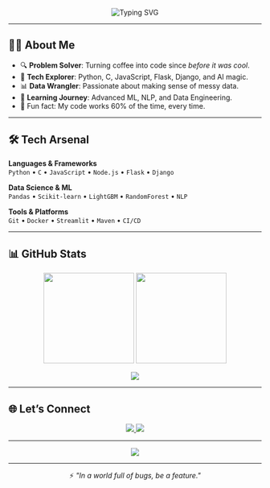 <!-- Profile Banner -->
<p align="center">
  <img src="https://readme-typing-svg.herokuapp.com?font=Fira+Code&size=26&pause=1000&color=00C0FF&center=true&vCenter=true&width=800&lines=Hey+there%2C+I'm+Ayan+%F0%9F%91%8B;Data+Science+%26+ML+Enthusiast+%F0%9F%A4%96;Backend+Builder+%7C+AI+Explorer+%F0%9F%92%BB;Turning+Coffee+into+Code+Since+Day+1+%E2%98%95" alt="Typing SVG" />
</p>

---

## 👨‍💻 About Me
- 🔍 **Problem Solver**: Turning coffee into code since *before it was cool*.
- 🧩 **Tech Explorer**: Python, C, JavaScript, Flask, Django, and AI magic.
- 📊 **Data Wrangler**: Passionate about making sense of messy data.
- 🚀 **Learning Journey**: Advanced ML, NLP, and Data Engineering.
- 🧠 Fun fact: My code works 60% of the time, every time.

---

## 🛠 Tech Arsenal

**Languages & Frameworks**  
`Python` • `C` • `JavaScript` • `Node.js` • `Flask` • `Django`

**Data Science & ML**  
`Pandas` • `Scikit-learn` • `LightGBM` • `RandomForest` • `NLP`

**Tools & Platforms**  
`Git` • `Docker` • `Streamlit` • `Maven` • `CI/CD`

---


## 📊 GitHub Stats

<p align="center">
  <img src="https://github-readme-stats.vercel.app/api?username=ayandasgupta&show_icons=true&theme=tokyonight&hide_border=true" height="180" />
  <img src="https://github-readme-streak-stats.herokuapp.com/?user=ayandasgupta&theme=tokyonight&hide_border=true" height="180" />
</p>

<p align="center">
  <img src="https://github-readme-stats.vercel.app/api/top-langs/?username=ayandasgupta&layout=compact&theme=tokyonight&hide_border=true" />
</p>

---

## 🌐 Let’s Connect

<p align="center">
  <a href="https://linkedin.com/in/ayan-dasgupta-645b53242/">
    <img src="https://img.shields.io/badge/LinkedIn-0077B5?style=for-the-badge&logo=linkedin&logoColor=white"/>

  <a href="mailto:adasgupta2004@gmail.com">
    <img src="https://img.shields.io/badge/Email-D14836?style=for-the-badge&logo=gmail&logoColor=white"/>
  </a>
</p>

---

<p align="center">
  <img src="https://github-profile-trophy.vercel.app/?username=ayandasgupta&theme=tokyonight&no-frame=true&no-bg=true&margin-w=5" />
</p>

---

<p align="center">
  ⚡ <i>"In a world full of bugs, be a feature."</i>
</p>

